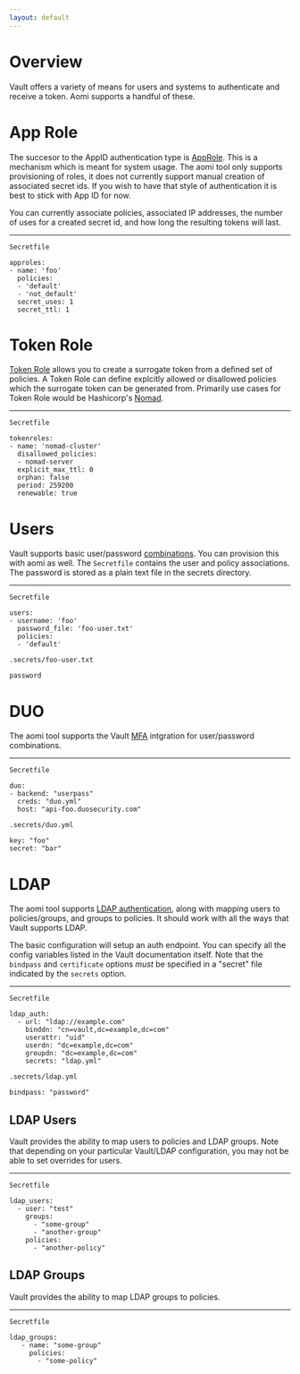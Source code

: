 ```yaml
---
layout: default
---
```


# Overview

Vault offers a variety of means for users and systems to authenticate and receive a token. Aomi supports a handful of these.

# App Role

The succesor to the AppID authentication type is [AppRole](https://www.vaultproject.io/docs/auth/approle.html). This is a mechanism which is meant for system usage. The aomi tool only supports provisioning of roles, it does not currently support manual creation of associated secret ids. If you wish to have that style of authentication it is best to stick with App ID for now.

You can currently associate policies, associated IP addresses, the number of uses for a created secret id, and how long the resulting tokens will last.

----

`Secretfile`

```
approles:
- name: 'foo'
  policies:
  - 'default'
  - 'not_default'
  secret_uses: 1
  secret_ttl: 1
```

# Token Role

[Token Role](https://www.vaultproject.io/api/auth/token/index.html) allows you to create a surrogate token from a defined set of policies. A Token Role can define explcitly allowed or disallowed policies which the surrogate token can be generated from. Primarily use cases for Token Role would be Hashicorp's [Nomad](https://www.nomadproject.io/docs/vault-integration/index.html).

----

`Secretfile`

```
tokenroles:
- name: 'nomad-cluster'
  disallowed_policies:
  - nomad-server
  explicit_max_ttl: 0
  orphan: false
  period: 259200
  renewable: true
```

# Users

Vault supports basic user/password [combinations](https://www.vaultproject.io/docs/auth/userpass.html). You can provision this with aomi as well. The `Secretfile` contains the user and policy associations. The password is stored as a plain text file in the secrets directory.

----

`Secretfile`

```
users:
- username: 'foo'
  password_file: 'foo-user.txt'
  policies:
  - 'default'
```

`.secrets/foo-user.txt`

```
password
```

# DUO

The aomi tool supports the Vault [MFA](https://www.vaultproject.io/docs/auth/mfa.html) intgration for user/password combinations.

----

`Secretfile`

```
duo:
- backend: "userpass"
  creds: "duo.yml"
  host: "api-foo.duosecurity.com"
```

`.secrets/duo.yml`

```
key: "foo"
secret: "bar"
```

# LDAP

The aomi tool supports [LDAP authentication](https://www.vaultproject.io/docs/auth/ldap.html), along with mapping users to policies/groups, and groups to policies. It should work with all the ways that Vault supports LDAP.

The basic configuration will setup an auth endpoint. You can specify all the config variables listed in the Vault documentation itself. Note that the `bindpass` and `certificate` options _must_ be specified in a "secret" file indicated by the `secrets` option.

----

`Secretfile`

```
ldap_auth:
  - url: "ldap://example.com"
    binddn: "cn=vault,dc=example,dc=com"
    userattr: "uid"
    userdn: "dc=example,dc=com"
    groupdn: "dc=example,dc=com"
    secrets: "ldap.yml"
```

`.secrets/ldap.yml`

```
bindpass: "password"
```

## LDAP Users

Vault provides the ability to map users to policies and LDAP groups. Note that depending on your particular Vault/LDAP configuration, you may not be able to set overrides for users.

----

`Secretfile`

```
ldap_users:
  - user: "test"
    groups:
      - "some-group"
      - "another-group"
    policies:
      - "another-policy"
```

## LDAP Groups

Vault provides the ability to map LDAP groups to policies.

----

`Secretfile`

```
ldap_groups:
   - name: "some-group"
     policies:
       - "some-policy"
```

